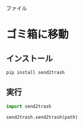 ファイル
# ゴミ箱に移動
## インストール
```
pip install send2trash
```

## 実行
```python
import send2trash

send2trash.send2trash(path)
```
